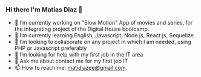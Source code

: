 ### Hi there I'm Matias Diaz 👋

<!--
**matidiaz032/matidiaz032** is a ✨ _special_ ✨ repository because its `README.md` (this file) appears on your GitHub profile.
-->

- 🔭 I’m currently working on "Slow Motion" App of movies and series, for the integrating project of the Digital House bootcamp.
- 🌱 I’m currently learning English, Javascript, Node.js, React.js, Sequelize.
- 👯 I’m looking to collaborate on any project in which I am needed, using PHP or Javascript preferably
- 🤔 I’m looking for help with my first job in the IT area
- 💬 Ask me about contact me for my first job IT
- 📫 How to reach me: matidiazee@gmail.com.
<!-- - 😄 Pronouns: ...
- ⚡ Fun fact: ... -->
